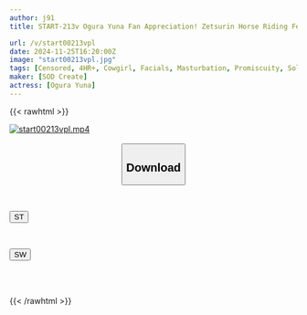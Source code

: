 ```yaml
---
author: j91
title: START-213v Ogura Yuna Fan Appreciation! Zetsurin Horse Riding Festival!! After 2 Months Of Ass And Vagina Training, She Has Achieved A New Cowgirl Position That Will Make Users Cum In Large Quantities!!! Special Edition With Bonus Footage [7th Anniversary Special Project]

url: /v/start00213vpl
date: 2024-11-25T16:20:00Z
image: "start00213vpl.jpg"
tags: [Censored, 4HR+, Cowgirl, Facials, Masturbation, Promiscuity, Solowork, Sweat]
maker: [SOD Create]
actress: [Ogura Yuna]
---
```



{{< rawhtml >}}

<div class="video" data-videoid="vVdOp8b1gjF44BP">
    <a href="javascript:;">
        <img src="/v/start00213vpl/start00213vpl.jpg" width="WIDTH" height="HEIGHT" alt="start00213vpl.mp4" loading="lazy">
    </a>
</div>

<script type="text/javascript" src="https://j91.asia/asset/on-demand-st.js"></script>

<br>
  <link rel="stylesheet" href="https://j91.asia/asset/bs5.css">
  
  <center>
  <button class="btn btn-primary" type="button" data-bs-toggle="collapse" data-bs-target=".multi-collapse" aria-expanded="false" aria-controls="multiCollapseExample1 multiCollapseExample2"><h2>Download</h2></button></center>
</p>
<div class="row">
  <div class="col">
    <div class="collapse multi-collapse" id="multiCollapseExample1">
      <div class="card card-body">
	      	      <br>
<div class="buttons">  
<p><a href="/v/start00213vpl/st.html" target="_blank"><button class="btn-hover color-3"><i class="fa fa-download"></i> ST</button></a></p></div>
    </div>
  </div>
</div>
  <div class="col">
    <div class="collapse multi-collapse" id="multiCollapseExample2">
      <div class="card card-body">
	      <br>
<div class="buttons">
<p><a href="/v/start00213vpl/sw.html" target="_blank"><button class="btn-hover color-2"><i class="fa fa-download"></i> SW</button></a></p></div>
<br><br>
      </div>
    </div>
  </div>
</div>

{{< /rawhtml >}}